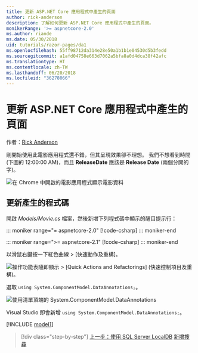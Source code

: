 ```yaml
---
title: 更新 ASP.NET Core 應用程式中產生的頁面
author: rick-anderson
description: 了解如何更新 ASP.NET Core 應用程式中產生的頁面。
monikerRange: '>= aspnetcore-2.0'
ms.author: riande
ms.date: 05/30/2018
uid: tutorials/razor-pages/da1
ms.openlocfilehash: 55ff98712da314e28e50a1b1b1e04530d5b3fedd
ms.sourcegitcommit: a1afd04758e663d7062a5bfa8a0d4dca38f42afc
ms.translationtype: HT
ms.contentlocale: zh-TW
ms.lasthandoff: 06/20/2018
ms.locfileid: "36278066"
---
```

# <a name="update-the-generated-pages-in-an-aspnet-core-app"></a>更新 ASP.NET Core 應用程式中產生的頁面

作者：[Rick Anderson](https://twitter.com/RickAndMSFT)

剛開始使用此電影應用程式還不錯，但其呈現效果卻不理想。 我們不想看到時間 (下圖的 12:00:00 AM)，而且 **ReleaseDate** 應該是 **Release Date** (兩個分開的字)。

![在 Chrome 中開啟的電影應用程式顯示電影資料](sql/_static/m55.png)

## <a name="update-the-generated-code"></a>更新產生的程式碼

開啟 *Models/Movie.cs* 檔案，然後新增下列程式碼中顯示的醒目提示行：

::: moniker range="= aspnetcore-2.0"
[!code-csharp[](~/tutorials/razor-pages/razor-pages-start/sample/RazorPagesMovie/Models/MovieDate.cs?name=snippet_1&highlight=10-11)]
::: moniker-end

::: moniker range=">= aspnetcore-2.1"
[!code-csharp[](~/tutorials/razor-pages/razor-pages-start/sample/RazorPagesMovie21/Models/MovieDate.cs?name=snippet_1&highlight=10-11,15)]
::: moniker-end

以滑鼠右鍵按一下紅色曲線 > [快速動作及重構]。

  ![操作功能表隨即顯示 **> [Quick Actions and Refactorings] (快速控制項目及重構)**。](da1/qa.png)

選取 `using System.ComponentModel.DataAnnotations;`。

  ![使用清單頂端的 System.ComponentModel.DataAnnotations](da1/da.png)

  Visual Studio 即會新增 `using System.ComponentModel.DataAnnotations;`。

[!INCLUDE [model1](~/includes/RP/da2.md)]

> [!div class="step-by-step"]
> [上一步：使用 SQL Server LocalDB](xref:tutorials/razor-pages/sql)
> [新增搜尋](xref:tutorials/razor-pages/search)
